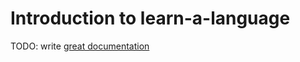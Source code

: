 # Introduction to learn-a-language

TODO: write [great documentation](http://jacobian.org/writing/great-documentation/what-to-write/)
